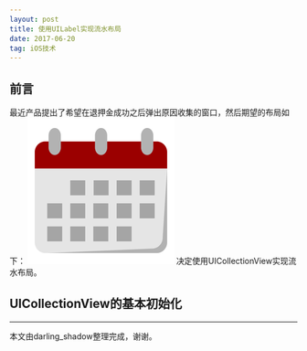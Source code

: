 ```yaml
---
layout: post
title: 使用UILabel实现流水布局
date: 2017-06-20
tag: iOS技术
---             
```


<h2>前言</h2>
最近产品提出了希望在退押金成功之后弹出原因收集的窗口，然后期望的布局如下：
<img src="/images/calendar.png">
决定使用UICollectionView实现流水布局。
       
<h2>UICollectionView的基本初始化</h2>



-------------------------------
本文由darling_shadow整理完成，谢谢。
 
 
